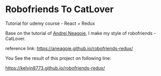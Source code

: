 # Robofriends To CatLover
Tutorial for udemy course - React + Redux

Base on the tutorial of [Andrei Neagoie](https://github.com/aneagoie/robofriends-redux), I make  my style of robofriends - CatLover.

reference link:
https://aneagoie.github.io/robofriends-redux/

You See the result of this project on following line:

https://kelvin8773.github.io/robofriends-redux/
